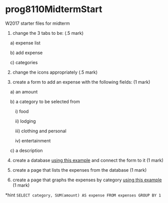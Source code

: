 # prog8110MidtermStart
W2017 starter files for midterm

1) change the 3 tabs to be: (.5 mark) 

&nbsp;&nbsp;&nbsp;&nbsp;a) expense list

&nbsp;&nbsp;&nbsp;&nbsp;b) add expense

&nbsp;&nbsp;&nbsp;&nbsp;c) categories
 
2) change the icons appropriately (.5 mark)
 
3) create a form to add an expense with the following fields: (1 mark)
 
&nbsp;&nbsp;&nbsp;&nbsp;a) an amount

&nbsp;&nbsp;&nbsp;&nbsp;b) a category to be selected from
  
&nbsp;&nbsp;&nbsp;&nbsp;&nbsp;&nbsp;&nbsp;&nbsp;i) food
  
&nbsp;&nbsp;&nbsp;&nbsp;&nbsp;&nbsp;&nbsp;&nbsp;ii) lodging
 
&nbsp;&nbsp;&nbsp;&nbsp;&nbsp;&nbsp;&nbsp;&nbsp;iii) clothing and personal
 
&nbsp;&nbsp;&nbsp;&nbsp;&nbsp;&nbsp;&nbsp;&nbsp;iv) entertainment

&nbsp;&nbsp;&nbsp;&nbsp;c) a description
  
4) create a database [using this example](https://github.com/rhildred/indexdbexample) and connect the form to it (1 mark)

5) create a page that lists the expenses from the database (1 mark)

6) create a page that graphs the expenses by category [using this example](https://github.com/rhildred/ionicgraph) (1 mark)

*hint `SELECT category, SUM(amount) AS expense FROM expenses GROUP BY 1`

